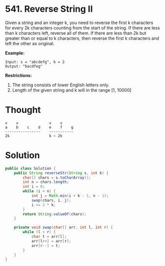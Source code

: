 # 541. Reverse String II

Given a string and an integer k, you need to reverse the first k characters for every 2k characters counting from the start of the string. If there are less than k characters left, reverse all of them. If there are less than 2k but greater than or equal to k characters, then reverse the first k characters and left the other as original.

**Example:**

```
Input: s = "abcdefg", k = 2
Output: "bacdfeg"
```

**Restrictions:**

1. The string consists of lower English letters only.
2. Length of the given string and k will in the range \[1, 10000\]

# Thought

```
v    v              v    v
a    b    c    d    e    f    g
----------------    -----------
2k                  k ~ 2k
```

# Solution

```java
public class Solution {
    public String reverseStr(String s, int k) {
        char[] chars = s.toCharArray();
        int n = chars.length;
        int i = 0;
        while (i < n) {
            int j = Math.min(i + k - 1, n - 1);
            swap(chars, i, j);
            i += 2 * k;
        }
        return String.valueOf(chars);
    }

    private void swap(char[] arr, int l, int r) {
        while (l < r) {
            char t = arr[l];
            arr[l++] = arr[r];
            arr[r--] = t;
        }
    }
}
```



